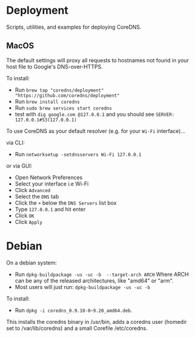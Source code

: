 # Deployment

Scripts, utilities, and examples for deploying CoreDNS.

## MacOS

The default settings will proxy all requests to hostnames not found in your host file to Google's DNS-over-HTTPS.

To install:
  - Run `brew tap "coredns/deployment" "https://github.com/coredns/deployment"`
  - Run `brew install coredns`
  - Run `sudo brew services start coredns`
  - test with `dig google.com @127.0.0.1` and you should see  `SERVER: 127.0.0.1#53(127.0.0.1)`

To use CoreDNS as your default resolver (e.g. for your `Wi-Fi` interface)...

via CLI:
 - Run `networksetup -setdnsservers Wi-Fi 127.0.0.1`
 
or via GUI:
  - Open Network Preferences
  - Select your interface i.e Wi-Fi
  - Click `Advanced`
  - Select the `DNS` tab
  - Click the `+` below the `DNS Servers` list box
  - Type `127.0.0.1` and hit enter
  - Click `OK`
  - Click `Apply`

# Debian

On a debian system:

  - Run `dpkg-buildpackage -us -uc -b  --target-arch ARCH`
    Where ARCH can be any of the released architectures, like "amd64" or "arm".
  - Most users will just run: `dpkg-buildpackage -us -uc -b`

To install:

  - Run `dpkg -i coredns_0.9.10-0~9.20_amd64.deb`.

This installs the coredns binary in /usr/bin, adds a coredns user (homedir set to /var/lib/coredns)
and a small Corefile /etc/coredns.
